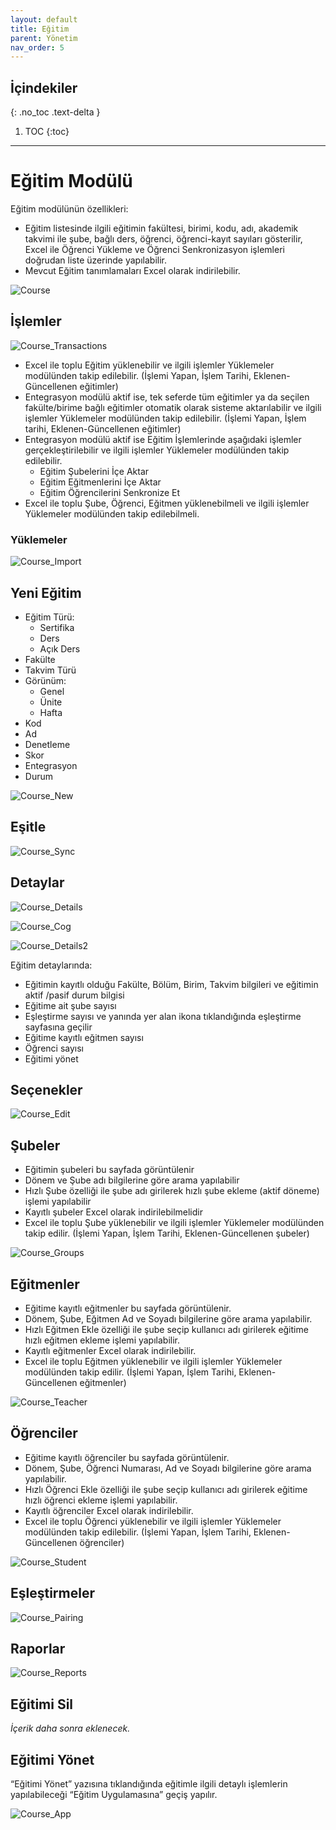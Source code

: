 ```yaml
---
layout: default
title: Eğitim
parent: Yönetim
nav_order: 5
---
```


## İçindekiler
{: .no_toc .text-delta }

1. TOC
{:toc}

---

# Eğitim Modülü

Eğitim modülünün özellikleri:

* Eğitim listesinde ilgili eğitimin fakültesi, birimi, kodu, adı, akademik takvimi ile şube, bağlı ders, öğrenci, öğrenci-kayıt sayıları gösterilir, Excel ile Öğrenci Yükleme ve Öğrenci Senkronizasyon işlemleri doğrudan liste üzerinde yapılabilir.
* Mevcut Eğitim tanımlamaları Excel olarak indirilebilir.

![Course](/docs/media/modules/course/course.png)

## İşlemler

![Course_Transactions](/docs/media/modules/course/course_transactions.png)

* Excel ile toplu Eğitim yüklenebilir ve ilgili işlemler Yüklemeler modülünden takip edilebilir. (İşlemi Yapan, İşlem Tarihi, Eklenen-Güncellenen eğitimler)
* Entegrasyon modülü aktif ise, tek seferde tüm eğitimler ya da seçilen fakülte/birime bağlı eğitimler otomatik olarak sisteme aktarılabilir ve ilgili işlemler Yüklemeler modülünden takip edilebilir. (İşlemi Yapan, İşlem tarihi, Eklenen-Güncellenen eğitimler)
* Entegrasyon modülü aktif ise Eğitim İşlemlerinde aşağıdaki işlemler gerçekleştirilebilir ve ilgili işlemler Yüklemeler modülünden takip edilebilir.
  * Eğitim Şubelerini İçe Aktar
  * Eğitim Eğitmenlerini İçe Aktar
  * Eğitim Öğrencilerini Senkronize Et
* Excel ile toplu Şube, Öğrenci, Eğitmen yüklenebilmeli ve ilgili işlemler Yüklemeler modülünden takip edilebilmeli.

### Yüklemeler

![Course_Import](/docs/media/modules/course/course_import.png)

## Yeni Eğitim

* Eğitim Türü:
  * Sertifika
  * Ders
  * Açık Ders
* Fakülte
* Takvim Türü
* Görünüm:
  * Genel
  * Ünite
  * Hafta
* Kod
* Ad
* Denetleme
* Skor
* Entegrasyon
* Durum

![Course_New](/docs/media/modules/course/course_new.png)

## Eşitle

![Course_Sync](/docs/media/modules/course/course_sync.png)

## Detaylar

![Course_Details](/docs/media/modules/course/course_details.png)

![Course_Cog](/docs/media/modules/course/course_cog.png)

![Course_Details2](/docs/media/modules/course/course_details2.png)

Eğitim detaylarında:

* Eğitimin kayıtlı olduğu Fakülte, Bölüm, Birim, Takvim bilgileri ve eğitimin aktif /pasif durum bilgisi
* Eğitime ait şube sayısı
* Eşleştirme sayısı ve yanında yer alan ikona tıklandığında eşleştirme sayfasına geçilir
* Eğitime kayıtlı eğitmen sayısı
* Öğrenci sayısı
* Eğitimi yönet

## Seçenekler

![Course_Edit](/docs/media/modules/course/course_edit.png)

## Şubeler

* Eğitimin şubeleri bu sayfada görüntülenir
* Dönem ve Şube adı bilgilerine göre arama yapılabilir
* Hızlı Şube özelliği ile şube adı girilerek hızlı şube ekleme (aktif döneme) işlemi yapılabilir
* Kayıtlı şubeler Excel olarak indirilebilmelidir
* Excel ile toplu Şube yüklenebilir ve ilgili işlemler Yüklemeler modülünden takip edilir. (İşlemi Yapan, İşlem Tarihi, Eklenen-Güncellenen şubeler)

![Course_Groups](/docs/media/modules/course/course_groups.png)

## Eğitmenler

* Eğitime kayıtlı eğitmenler bu sayfada görüntülenir. 
* Dönem, Şube, Eğitmen Ad ve Soyadı bilgilerine göre arama yapılabilir.
* Hızlı Eğitmen Ekle özelliği ile şube seçip kullanıcı adı girilerek eğitime hızlı eğitmen ekleme işlemi yapılabilir.
* Kayıtlı eğitmenler Excel olarak indirilebilir.
* Excel ile toplu Eğitmen yüklenebilir ve ilgili işlemler Yüklemeler modülünden takip edilir. (İşlemi Yapan, İşlem Tarihi, Eklenen-Güncellenen eğitmenler)

![Course_Teacher](/docs/media/modules/course/course_teacher.png)

## Öğrenciler

* Eğitime kayıtlı öğrenciler bu sayfada görüntülenir. 
* Dönem, Şube, Öğrenci Numarası, Ad ve Soyadı bilgilerine göre arama yapılabilir.
* Hızlı Öğrenci Ekle özelliği ile şube seçip kullanıcı adı girilerek eğitime hızlı öğrenci ekleme işlemi yapılabilir.
* Kayıtlı öğrenciler Excel olarak indirilebilir.
* Excel ile toplu Öğrenci yüklenebilir ve ilgili işlemler Yüklemeler modülünden takip edilebilir. (İşlemi Yapan, İşlem Tarihi, Eklenen-Güncellenen öğrenciler)

![Course_Student](/docs/media/modules/course/course_student.png)

## Eşleştirmeler

![Course_Pairing](/docs/media/modules/course/course_pairing.png)

## Raporlar

![Course_Reports](/docs/media/modules/course/course_reports.png)

## Eğitimi Sil

_İçerik daha sonra eklenecek._

## Eğitimi Yönet

“Eğitimi Yönet” yazısına tıklandığında eğitimle ilgili detaylı işlemlerin yapılabileceği “Eğitim Uygulamasına” geçiş yapılır.

![Course_App](/docs/media/modules/course/course_app.png)

